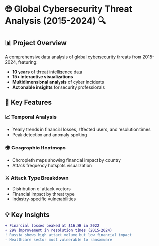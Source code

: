 # 🌐 Global Cybersecurity Threat Analysis (2015-2024) 🔍



## 📊 Project Overview
A comprehensive data analysis of global cybersecurity threats from 2015-2024, featuring:

- **10 years** of threat intelligence data
- **15+ interactive visualizations**
- **Multidimensional analysis** of cyber incidents
- **Actionable insights** for security professionals

## 🚀 Key Features

### 📈 Temporal Analysis

- Yearly trends in financial losses, affected users, and resolution times
- Peak detection and anomaly spotting

### 🌍 Geographic Heatmaps
 
- Choropleth maps showing financial impact by country
- Attack frequency hotspots visualization

### ⚔️ Attack Type Breakdown

- Distribution of attack vectors
- Financial impact by threat type
- Industry-specific vulnerabilities

## 💡 Key Insights

```diff
+ Financial losses peaked at $16.8B in 2022
+ 29% improvement in resolution times (2015-2024)
! Russia shows high attack volume but low financial impact
- Healthcare sector most vulnerable to ransomware
